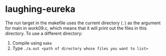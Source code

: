 # laughing-eureka
The run target in the makefile uses the current directory (`.`) as the argument for main in work09.c, which means that it will print out the files in this directory. To use a different directory:
1. Compile using `make`
1. Type `./a.out <path of directory whose files you want to list>`
